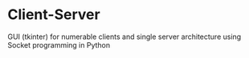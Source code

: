# Client-Server
GUI (tkinter) for numerable clients and single server architecture using Socket programming in Python
